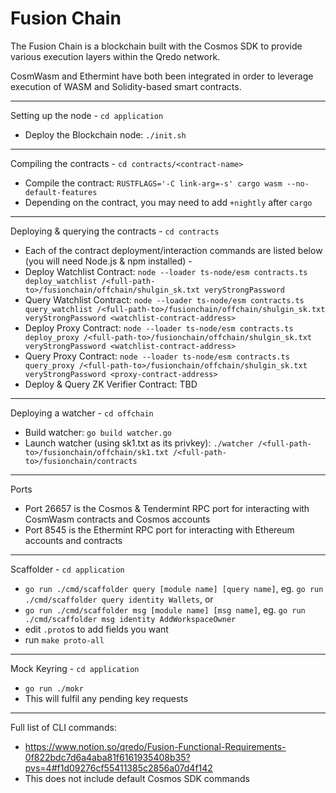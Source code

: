# Fusion Chain

The Fusion Chain is a blockchain built with the Cosmos SDK to provide various execution layers within the Qredo network.

CosmWasm and Ethermint have both been integrated in order to leverage execution of WASM and Solidity-based smart contracts.

---

Setting up the node -  `cd application`

- Deploy the Blockchain node: `./init.sh`

---

Compiling the contracts - `cd contracts/<contract-name>` 

- Compile the contract: `RUSTFLAGS='-C link-arg=-s' cargo wasm --no-default-features`
- Depending on the contract, you may need to add `+nightly` after `cargo`

---

Deploying & querying the contracts - `cd contracts`

- Each of the contract deployment/interaction commands are listed below (you will need Node.js & npm installed) -
- Deploy Watchlist Contract: `node --loader ts-node/esm contracts.ts deploy_watchlist /<full-path-to>/fusionchain/offchain/shulgin_sk.txt veryStrongPassword`
- Query Watchlist Contract: `node --loader ts-node/esm contracts.ts query_watchlist /<full-path-to>/fusionchain/offchain/shulgin_sk.txt veryStrongPassword <watchlist-contract-address>`
- Deploy Proxy Contract: `node --loader ts-node/esm contracts.ts deploy_proxy /<full-path-to>/fusionchain/offchain/shulgin_sk.txt veryStrongPassword <watchlist-contract-address>`
- Query Proxy Contract: `node --loader ts-node/esm contracts.ts query_proxy /<full-path-to>/fusionchain/offchain/shulgin_sk.txt veryStrongPassword <proxy-contract-address>`
- Deploy & Query ZK Verifier Contract: TBD

---

Deploying a watcher - `cd offchain`

- Build watcher: `go build watcher.go`
- Launch watcher (using sk1.txt as its privkey): `./watcher /<full-path-to>/fusionchain/offchain/sk1.txt /<full-path-to>/fusionchain/contracts`

---

Ports

- Port 26657 is the Cosmos & Tendermint RPC port for interacting with CosmWasm contracts and Cosmos accounts
- Port 8545 is the Ethermint RPC port for interacting with Ethereum accounts and contracts

---

Scaffolder - `cd application`

- `go run ./cmd/scaffolder query [module name] [query name]`, eg. `go run ./cmd/scaffolder query identity Wallets`, or
- `go run ./cmd/scaffolder msg [module name] [msg name]`, eg. `go run ./cmd/scaffolder msg identity AddWorkspaceOwner`
- edit `.proto`s to add fields you want
- run `make proto-all`

---

Mock Keyring - `cd application`

- `go run ./mokr`
- This will fulfil any pending key requests

---

Full list of CLI commands:

- https://www.notion.so/qredo/Fusion-Functional-Requirements-0f822bdc7d6a4aba81f6161935408b35?pvs=4#f1d09276cf55411385c2856a07d4f142
- This does not include default Cosmos SDK commands
